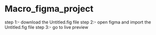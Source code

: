 # Macro_figma_project
step 1:- download the Untitled.fig file
step 2:- open figma and import the Untitled.fig file
step 3:- go to live preview

